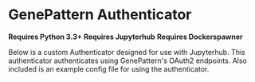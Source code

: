 GenePattern Authenticator
===================

**Requires Python 3.3+**
**Requires Jupyterhub**
**Requires Dockerspawner**

Below is a custom Authenticator designed for use with Jupyterhub. This authenticator 
authenticates using GenePattern's OAuth2 endpoints. Also included is an example config 
file for using the authenticator.